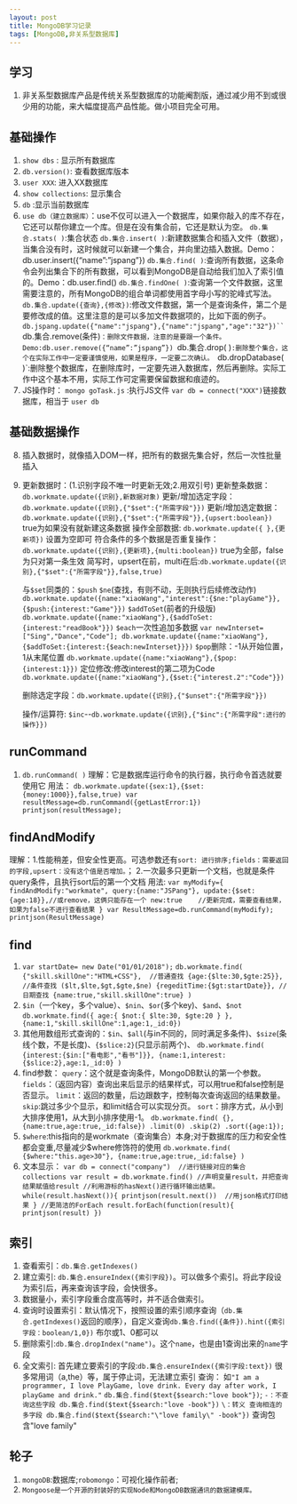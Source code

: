 ```yaml
---
layout: post
title: MongoDB学习记录
tags: [MongoDB,非关系型数据库]
---
```

## 学习 ##
1. 非关系型数据库产品是传统关系型数据库的功能阉割版，通过减少用不到或很少用的功能，来大幅度提高产品性能。做小项目完全可用。

## 基础操作 ##
1. `show dbs` : 显示所有数据库
2. `db.version()`: 查看数据库版本
3. `user XXX`: 进入XX数据库
4. `show collections`: 显示集合
5. `db` :显示当前数据库
6. `use db（建立数据库）`：use不仅可以进入一个数据库，如果你敲入的库不存在，它还可以帮你建立一个库。但是在没有集合前，它还是默认为空。
   `db.集合.stats( )`:集合状态
   `db.集合.insert( )`:新建数据集合和插入文件（数据），当集合没有时，这时候就可以新建一个集合，并向里边插入数据。Demo：db.user.insert({“name”:”jspang”})
    `db.集合.find( )`:查询所有数据，这条命令会列出集合下的所有数据，可以看到MongoDB是自动给我们加入了索引值的。Demo：db.user.find()
    `db.集合.findOne( )`:查询第一个文件数据，这里需要注意的，所有MongoDB的组合单词都使用首字母小写的驼峰式写法。
    `db.集合.update({查询},{修改})`:修改文件数据，第一个是查询条件，第二个是要修改成的值。这里注意的是可以多加文件数据项的，比如下面的例子。
    `db.jspang.update({"name":"jspang"},{"name":"jspang","age":"32"})``
    `db.集合.remove(条件)`：删除文件数据，注意的是要跟一个条件。Demo:db.user.remove({“name”:”jspang”})
    `db.集合.drop( )`:删除整个集合，这个在实际工作中一定要谨慎使用，如果是程序，一定要二次确认。
    `db.dropDatabase( )`:删除整个数据库，在删除库时，一定要先进入数据库，然后再删除。实际工作中这个基本不用，实际工作可定需要保留数据和痕迹的。
7. JS操作时：
    `mongo goTask.js` :执行JS文件
    `var db = connect("XXX")`链接数据库，相当于 `user db`
## 基础数据操作 ##
8. 插入数据时，就像插入DOM一样，把所有的数据先集合好，然后一次性批量插入
9. 更新数据时：(1.识别字段不唯一时更新无效;2.用双引号)
    更新整条数据：`db.workmate.update({识别},新数据对象)`
    更新/增加选定字段：`db.workmate.update({识别},{"$set":{"所需字段"}})`
    更新/增加选定数据：`db.workmate.update({识别},{"$set":{"所需字段"}},{upsert:boolean})` true为如果没有就新建这条数据
    操作全部数据: `db.workmate.update({ },{更新项})`  设置为空即可
    符合条件的多个数据是否重复操作： `db.workmate.update({识别},{更新项},{multi:boolean})`  true为全部，false为只对第一条生效
    简写时，upsert在前，multi在后:`db.workmate.update({识别},{"$set":{"所需字段"}},false,true)`

    与`$set`同类的：`$push`
    `$ne`(查找，有则不动，无则执行后续修改动作)
    `db.workmate.update({name:"xiaoWang","interest":{$ne:"playGame"}},{$push:{interest:"Game"}})`
    `$addToSet`(前者的升级版)
    `db.workmate.update({name:"xiaoWang"},{$addToSet:{interest:"readBook"}})`
    `$each`一次性追加多数据
    `var newInterset=["Sing","Dance","Code"];
    db.workmate.update({name:"xiaoWang"},{$addToSet:{interest:{$each:newInterset}}})`
    `$pop`删除：-1从开始位置，1从末尾位置
    `db.workmate.update({name:"xiaoWang"},{$pop:{interest:1}})`
    定位修改:修改interest的第二项为Code
    `db.workmate.update({name:"xiaoWang"},{$set:{"interest.2":"Code"}})`

    删除选定字段：`db.workmate.update({识别},{"$unset":{"所需字段"}})`

    操作/运算符: `$inc`--`db.workmate.update({识别},{"$inc":{"所需字段":进行的操作}})`

## runCommand ##
1. `db.runCommand( )`
理解：它是数据库运行命令的执行器，执行命令首选就要使用它
用法：
`db.workmate.update({sex:1},{$set:{money:1000}},false,true)
var resultMessage=db.runCommand({getLastError:1})
printjson(resultMessage);`

## findAndModify ##
理解：1.性能稍差，但安全性更高。可选参数还有`sort: 进行排序;fields：需要返回的字段,upsert：没有这个值是否增加。`；
2.一次最多只更新一个文档，也就是条件query条件，且执行sort后的第一个文档
用法:
`var myModify={
    findAndModify:"workmate",
    query:{name:"JSPang"},
    update:{$set:{age:18}},//或remove，这俩只能存在一个
    new:true    //更新完成，需要查看结果，如果为false不进行查看结果
  }
    var ResultMessage=db.runCommand(myModify);
    printjson(ResultMessage)`
## find ##
1. `var startDate= new Date("01/01/2018");`
`db.workmate.find(
    {"skill.skillOne":"HTML+CSS"},  //普通查找
    {age:{$lte:30,$gte:25}},  //条件查找 ($lt,$lte,$gt,$gte,$ne)
    {regeditTime:{$gt:startDate}}, //日期查找
    {name:true,"skill.skillOne":true}
)`
2. `$in`（一个key，多个value）、`$nin`、`$or`(多个key)、`$and`、`$not`
`db.workmate.find({
    age:{
        $not:{
            $lte:30,
            $gte:20
        }
    },{name:1,"skill.skillOne":1,age:1,_id:0})`
3. 其他用数组形式查询的：`$in`、`$all`(与in不同的，同时满足多条件)、`$size`(条线个数，不是长度)、`{$slice:2}`(只显示前两个)、
`db.workmate.find(
    {interest:{$in:["看电影","看书"]}},
    {name:1,interest:{$slice:2},age:1,_id:0}
)`
4. find参数：
`query`：这个就是查询条件，MongoDB默认的第一个参数。
`fields`：（返回内容）查询出来后显示的结果样式，可以用true和false控制是否显示。
`limit`：返回的数量，后边跟数字，控制每次查询返回的结果数量。
`skip`:跳过多少个显示，和limit结合可以实现分页。
`sort`：排序方式，从小到大排序使用1，从大到小排序使用-1。
`db.workmate.find(
  {},
  {name:true,age:true,_id:false})
    .limit(0)
    .skip(2)
    .sort({age:1});`
5. `$where`:this指向的是workmate（查询集合）本身;对于数据库的压力和安全性都会变重,尽量减少$where修饰符的使用
`db.workmate.find(
    {$where:"this.age>30"},
    {name:true,age:true,_id:false}
)`
6. 文本显示：
`var db = connect("company")  //进行链接对应的集合collections
var result = db.workmate.find() //声明变量result，并把查询结果赋值给result
//利用游标的hasNext()进行循环输出结果。
while(result.hasNext()){
    printjson(result.next())  //用json格式打印结果
}
//更简洁的ForEach
result.forEach(function(result){
    printjson(result)
})`

## 索引 ##
1. 查看索引：`db.集合.getIndexes()`
2. 建立索引: `db.集合.ensureIndex({索引字段})`。可以做多个索引。将此字段设为索引后，再来查询该字段，会快很多。
3. 数据量小，索引字段重合度高等时，并不适合做索引。
4. 查询时设置索引：默认情况下，按照设置的索引顺序查询（`db.集合.getIndexes()`返回的顺序），自定义查询`db.集合.find({条件}).hint({索引字段：boolean/1,0})`  布尔或1、0都可以
5. 删除索引:`db.集合.dropIndex("name")`。这个`name`，也是由1查询出来的`name`字段
6. 全文索引:
  首先建立要索引的字段:`db.集合.ensureIndex({索引字段:text})` 很多常用词（a,the）等，属于停止词，无法建立索引
  查询： 如`"I am a programmer, I love PlayGame, love drink. Every day after work, I playGame and drink."`
        `db.集合.find($text{$search:"love book"})`;
        `-：不查询这些字段 db.集合.find($text{$search:"love -book"})`
        `\：转义 查询相连的多字段 db.集合.find($text{$search:"\"love family\" -book"})` 查询包含"love family"
## 轮子 ##
1. `mongoDB`:数据库;`robomongo`：可视化操作前者;
2. `Mongoose是一个开源的封装好的实现Node和MongoDB数据通讯的数据建模库。`
